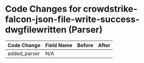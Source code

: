 # Code Changes for crowdstrike-falcon-json-file-write-success-dwgfilewritten (Parser)

| Code Change | Field Name | Before | After |
|-------------|------------|--------|-------|
| added_parser | N/A |  |  |
